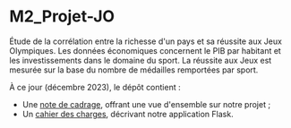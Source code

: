 # M2_Projet-JO
Étude de la corrélation entre la richesse d'un pays et sa réussite aux Jeux Olympiques. Les données économiques concernent le PIB par habitant et les investissements dans le domaine du sport. La réussite aux Jeux est mesurée sur la base du nombre de médailles remportées par sport.

À ce jour (décembre 2023), le dépôt contient :

- Une [note de cadrage](./Note-de-cadrage.pdf), offrant une vue d'ensemble sur notre projet ;
- Un [cahier des charges](./Cahier-des-charges/cahier_des_charges.pdf), décrivant notre application Flask.
